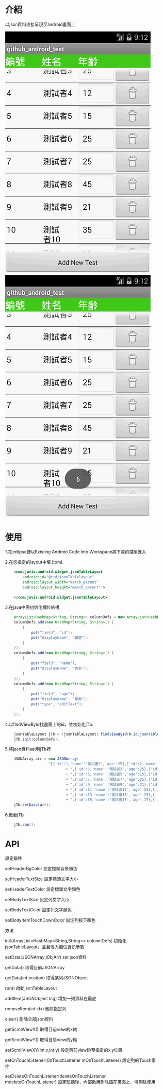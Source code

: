 介紹
============

以json資料直接呈現至android畫面上

![Alt text](screen1.png)&nbsp;![Alt text](screen2.png)&nbsp;

使用
=====

1.在eclipse裡以Existing Android Code Into Workspace將下載的檔案匯入

2.在您指定的layout中填上xml.

```xml
	<com.javis.android.widget.jsonTableLayout
        android:id="@+id/jsonTablelayout"
        android:layout_width="match_parent"
        android:layout_height="match_parent" >

    </com.javis.android.widget.jsonTableLayout>
```

3.在java中需初始化欄位結構.

```java
	ArrayList<HashMap<String, String>> columnDefs = new ArrayList<HashMap<String, String>>();
	columnDefs.add(new HashMap<String, String>() {
		{
			put("field", "id");
			put("displayName", "編號");
		}
	});
	columnDefs.add(new HashMap<String, String>() {
		{
			put("field", "name");
			put("displayName", "姓名");
		}
	});
	columnDefs.add(new HashMap<String, String>() {
		{
			put("field", "age");
			put("displayName", "年齡");
			put("type", "editText");
		}
	});
```

4.以findViewById找畫面上的id，並初始化jTb.

```java
	jsonTableLayout jTb = (jsonTableLayout) findViewById(R.id.jsonTablelayout);
	jTb.init(columnDefs);
```

5.將json資料set到jTb裡

```java
	JSONArray arr = new JSONArray(
					"[{'id':1,'name':'測試者1','age':25},{'id':2,'name':'測試者2','age':11}"
							+ ",{'id':3,'name':'測試者3','age':25},{'id':4,'name':'測試者4','age':12}"
							+ ",{'id':5,'name':'測試者5','age':15},{'id':6,'name':'測試者6','age':25}"
							+ ",{'id':7,'name':'測試者7','age':25},{'id':8,'name':'測試者8','age':45}"
							+ ",{'id':9,'name':'測試者9','age':21},{'id':10,'name':'測試者10','age':35}"
							+ ",{'id':11,'name':'測試者11','age':25},{'id':12,'name':'測試者12','age':25}"
							+ ",{'id':13,'name':'測試者13','age':25},{'id':14,'name':'測試者14','age':13}"
							+ ",{'id':15,'name':'測試者15','age':17},{'id':16,'name':'測試者16','age':25}]");
	jTb.setData(arr);
```

6.啟動jTb

```java
	jTb.run();
```

API
=====

設定屬性

setHeaderBgColor 設定標頭背景顏色

setHeaderTextSize 設定標頭文字大小

setHeaderTextColor 設定標頭文字顏色

setBodyTextSize 設定列文字大小

setBodyTextColor 設定列文字顏色

setBodyItemTouchDownColor 設定列按下顏色

方法

init(ArrayList<HashMap<String,String>> columnDefs) 初始化jsonTableLayout，並且傳入欄位資訊參數

setData(JSONArray jObjArr) set json資料

getData() 取得目前JSONArray

getData(int postion) 取得某列JSONObject

run() 啟動jsonTableLayout

addItem(JSONObject tag) 增加一列資料在最底

removeItem(int idx) 刪除指定列

clear() 刪除全部json資料

getScrollViewX() 取得目前view的x軸

getScrollViewY() 取得目前view的y軸

setScrollViewXY(int x,int y) 設定目前view跳至指定的x,y位置

setOnTouchListener(OnTouchListener mOnTouchListener) 設定列的Touch事件

setDeleteOnTouchListener(deleteOnTouchListener mdeleteOnTouchListener) 設定監聽後，內部啟用刪除鈕在畫面上，供刪除使用
